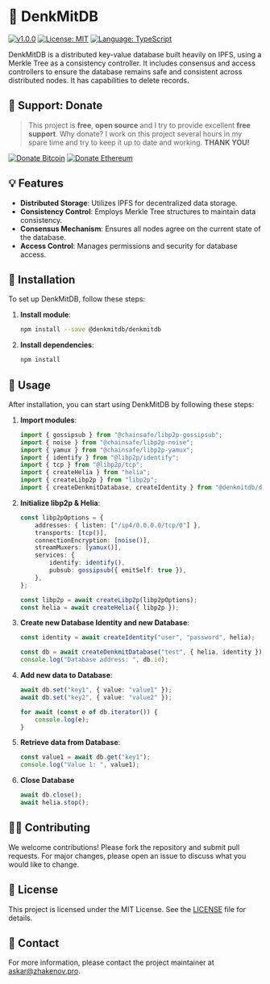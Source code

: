 # 🧰 DenkMitDB

<!-- all-shields/header-badges:START -->

[![v1.0.0](https://img.shields.io/badge/version-v1.0.0-lightgray.svg?style=flat&logo=)](https://github.com/denkmitdb/denkmitdb/blob/main/CHANGELOG.md) [![License: MIT](https://img.shields.io/badge/license-MIT-brightgreen.svg?style=flat&logo=license)](https://github.com/ptkdev-boilerplate/node-module-boilerplate/blob/main/LICENSE.md) [![Language: TypeScript](https://img.shields.io/badge/language-typescript-blue.svg?style=flat&logo=typescript)](https://www.typescriptlang.org/)

<!-- all-shields/header-badges:END -->

DenkMitDB is a distributed key-value database built heavily on IPFS, using a Merkle Tree as a consistency controller. It includes consensus and access controllers to ensure the database remains safe and consistent across distributed nodes. It has capabilities to delete records.

## 🎁 Support: Donate

> This project is **free**, **open source** and I try to provide excellent **free support**. Why donate? I work on this project several hours in my spare time and try to keep it up to date and working. **THANK YOU!**

<!-- all-shields/sponsors-badges:START -->

[![Donate Bitcoin](https://img.shields.io/badge/BTC-1MGfAyH2K9Y6RJXmxbr52nwWeG59Xz2Aje-E38B29.svg?style=flat-square&logo=bitcoin)]() [![Donate Ethereum](https://img.shields.io/badge/ETH-1MGfAyH2K9Y6RJXmxbr52nwWeG59Xz2Aje-4E8EE9.svg?style=flat-square&logo=ethereum)]()

<!-- all-shields/sponsors-badges:END -->

## 💡 Features

-   **Distributed Storage**: Utilizes IPFS for decentralized data storage.
-   **Consistency Control**: Employs Merkle Tree structures to maintain data consistency.
-   **Consensus Mechanism**: Ensures all nodes agree on the current state of the database.
-   **Access Control**: Manages permissions and security for database access.

## 💾 Installation

To set up DenkMitDB, follow these steps:

1. **Install module**:

    ```bash
    npm install --save @denkmitdb/denkmitdb
    ```

2. **Install dependencies**:
    ```bash
    npm install
    ```

## 🚀 Usage

After installation, you can start using DenkMitDB by following these steps:

1. **Import modules**:

    ```typescript
    import { gossipsub } from "@chainsafe/libp2p-gossipsub";
    import { noise } from "@chainsafe/libp2p-noise";
    import { yamux } from "@chainsafe/libp2p-yamux";
    import { identify } from "@libp2p/identify";
    import { tcp } from "@libp2p/tcp";
    import { createHelia } from "helia";
    import { createLibp2p } from "libp2p";
    import { createDenkmitDatabase, createIdentity } from "@denkmitdb/denkmitdb";
    ```

2. **Initialize libp2p & Helia**:

    ```typescript
    const libp2pOptions = {
        addresses: { listen: ["/ip4/0.0.0.0/tcp/0"] },
        transports: [tcp()],
        connectionEncryption: [noise()],
        streamMuxers: [yamux()],
        services: {
            identify: identify(),
            pubsub: gossipsub({ emitSelf: true }),
        },
    };

    const libp2p = await createLibp2p(libp2pOptions);
    const helia = await createHelia({ libp2p });
    ```

3. **Create new Database Identity and new Database**:

    ```typescript
    const identity = await createIdentity("user", "password", helia);

    const db = await createDenkmitDatabase("test", { helia, identity });
    console.log("Database address: ", db.id);
    ```

4. **Add new data to Database**:

    ```typescript
    await db.set("key1", { value: "value1" });
    await db.set("key2", { value: "value2" });

    for await (const e of db.iterator()) {
        console.log(e);
    }
    ```

5. **Retrieve data from Database**:
    ```typescript
    const value1 = await db.get("key1");
    console.log("Value 1: ", value1);
    ```
6. **Close Database**
    ```typescript
    await db.close();
    await helia.stop();
    ```

## 👨‍💻 Contributing

We welcome contributions! Please fork the repository and submit pull requests. For major changes, please open an issue to discuss what you would like to change.

## 💫 License

This project is licensed under the MIT License. See the [LICENSE](LICENSE) file for details.

## 🦄 Contact

For more information, please contact the project maintainer at [askar@zhakenov.pro](mailto:askar@zhakenov.pro).
